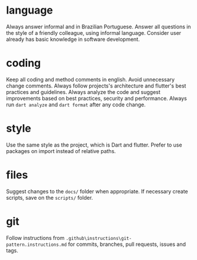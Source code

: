 # language

Always answer informal and in Brazilian Portuguese.
Answer all questions in the style of a friendly colleague, using informal language.
Consider user already has basic knowledge in software development.

# coding

Keep all coding and method comments in english.
Avoid unnecessary change comments.
Always follow projects's architecture and flutter's best practices and guidelines.
Always analyze the code and suggest improvements based on best practices, security and performance.
Always run `dart analyze` and `dart format` after any code change.

# style

Use the same style as the project, which is Dart and flutter.
Prefer to use packages on import instead of relative paths.

# files

Suggest changes to the `docs/` folder when appropriate.
If necessary create scripts, save on the `scripts/` folder.

# git

Follow instructions from `.github\instructions\git-pattern.instructions.md` for commits, branches, pull requests, issues and tags.